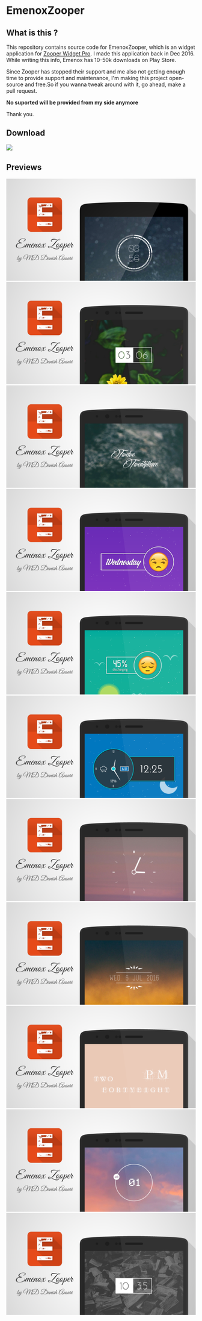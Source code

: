 # EmenoxZooper

## What is this ?
This repository contains source code for EmenoxZooper, which is an widget application for [Zooper Widget Pro](https://play.google.com/store/apps/details?id=org.zooper.zwpro&hl=en). I made this application back in Dec 
2016. While writing this info, Emenox has 10-50k downloads on Play Store. 

Since Zooper has stopped their support and me also not getting enough time to provide support and maintenance, I'm making this project open-source and free.So if you wanna tweak around with it, go ahead, make a pull request. 

**No suported will be provided from my side anymore**

Thank you.

## Download
<a href="https://play.google.com/store/apps/details?id=com.md.emenox" target="_blank">
  <img src="https://cdn.rawgit.com/steverichey/google-play-badge-svg/master/img/en_get.svg" width="25%"/>
</a>

## Previews
!["Preview01"](/screenshots/01.png?raw=true)
!["Preview02"](/screenshots/02.png?raw=true)
!["Preview03"](/screenshots/03.png?raw=true)
!["Preview04"](/screenshots/04.png?raw=true)
!["Preview05"](/screenshots/05.png?raw=true)
!["Preview06"](/screenshots/06.png?raw=true)
!["Preview07"](/screenshots/07.png?raw=true)
!["Preview08"](/screenshots/08.png?raw=true)
!["Preview09"](/screenshots/09.png?raw=true)
!["Preview10"](/screenshots/10.png?raw=true)
!["Preview11"](/screenshots/11.png?raw=true)
